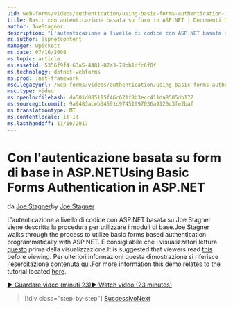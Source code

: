 ```yaml
---
uid: web-forms/videos/authentication/using-basic-forms-authentication-in-aspnet
title: Basic con autenticazione basata su form in ASP.NET | Documenti Microsoft
author: JoeStagner
description: "L'autenticazione a livello di codice con ASP.NET basata su Joe Stagner viene descritta la procedura per utilizzare i moduli di base. È consigliabile che i visualizzatori di leggere questa prima..."
ms.author: aspnetcontent
manager: wpickett
ms.date: 07/16/2008
ms.topic: article
ms.assetid: 5356f9f4-63a5-4481-87a3-78bb1dfc6f0f
ms.technology: dotnet-webforms
ms.prod: .net-framework
msc.legacyurl: /web-forms/videos/authentication/using-basic-forms-authentication-in-aspnet
msc.type: video
ms.openlocfilehash: da501d085195f46c671f8b3ecc411da8505db177
ms.sourcegitcommit: 9a9483aceb34591c97451997036a9120c3fe2baf
ms.translationtype: MT
ms.contentlocale: it-IT
ms.lasthandoff: 11/10/2017
---
```

<a name="using-basic-forms-authentication-in-aspnet"></a><span data-ttu-id="3df58-104">Con l'autenticazione basata su form di base in ASP.NET</span><span class="sxs-lookup"><span data-stu-id="3df58-104">Using Basic Forms Authentication in ASP.NET</span></span>
====================
<span data-ttu-id="3df58-105">da [Joe Stagner](https://github.com/JoeStagner)</span><span class="sxs-lookup"><span data-stu-id="3df58-105">by [Joe Stagner](https://github.com/JoeStagner)</span></span>

<span data-ttu-id="3df58-106">L'autenticazione a livello di codice con ASP.NET basata su Joe Stagner viene descritta la procedura per utilizzare i moduli di base.</span><span class="sxs-lookup"><span data-stu-id="3df58-106">Joe Stagner walks through the process to utilize basic forms based authentication programmatically with ASP.NET.</span></span> <span data-ttu-id="3df58-107">È consigliabile che i visualizzatori lettura [questo](../../overview/older-versions-security/introduction/security-basics-and-asp-net-support-vb.md) prima della visualizzazione.</span><span class="sxs-lookup"><span data-stu-id="3df58-107">It is suggested that viewers read [this](../../overview/older-versions-security/introduction/security-basics-and-asp-net-support-vb.md) before viewing.</span></span> <span data-ttu-id="3df58-108">Per ulteriori informazioni questa dimostrazione si riferisce l'esercitazione contenuta [qui](../../overview/older-versions-security/introduction/an-overview-of-forms-authentication-vb.md).</span><span class="sxs-lookup"><span data-stu-id="3df58-108">For more information this demo relates to the tutorial located [here](../../overview/older-versions-security/introduction/an-overview-of-forms-authentication-vb.md).</span></span>

[<span data-ttu-id="3df58-109">&#9654; Guardare video (minuti 23)</span><span class="sxs-lookup"><span data-stu-id="3df58-109">&#9654; Watch video (23 minutes)</span></span>](https://channel9.msdn.com/Blogs/ASP-NET-Site-Videos/using-basic-forms-authentication-in-aspnet)

>[!div class="step-by-step"]
[<span data-ttu-id="3df58-110">Successivo</span><span class="sxs-lookup"><span data-stu-id="3df58-110">Next</span></span>](how-to-change-the-forms-authentication-properties.md)
